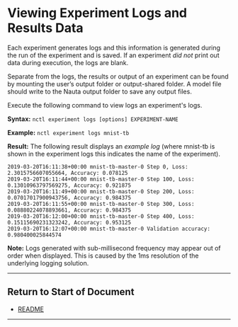 # Viewing Experiment Logs and Results Data 

Each experiment generates logs and this information is generated during the run of the experiment and is saved. If an experiment _did not_ print out data during execution, the logs are blank.

Separate from the logs, the results or output of an experiment can be found by mounting the user’s output folder or output-shared folder. A model file should write to the Nauta output folder to save any output files. 

Execute the following command to view logs an experiment's logs.

**Syntax:** `nctl experiment logs [options] EXPERIMENT-NAME`

**Example:** `nctl experiment logs mnist-tb`

**Result:** The following result displays an _example log_ (where mnist-tb is shown in the experiment logs this indicates the name of the experiment).

```
2019-03-20T16:11:38+00:00 mnist-tb-master-0 Step 0, Loss: 2.3015756607055664, Accuracy: 0.078125
2019-03-20T16:11:44+00:00 mnist-tb-master-0 Step 100, Loss: 0.13010963797569275, Accuracy: 0.921875
2019-03-20T16:11:49+00:00 mnist-tb-master-0 Step 200, Loss: 0.07017017900943756, Accuracy: 0.984375
2019-03-20T16:11:55+00:00 mnist-tb-master-0 Step 300, Loss: 0.08880224078893661, Accuracy: 0.984375
2019-03-20T16:12:00+00:00 mnist-tb-master-0 Step 400, Loss: 0.15115690231323242, Accuracy: 0.953125
2019-03-20T16:12:07+00:00 mnist-tb-master-0 Validation accuracy: 0.980400025844574
```

**Note:** Logs generated with sub-millisecond frequency may appear out of order when displayed. This is caused by the 1ms resolution of the underlying logging solution.
 
 
----------------------

## Return to Start of Document

* [README](../README.md)
----------------------
